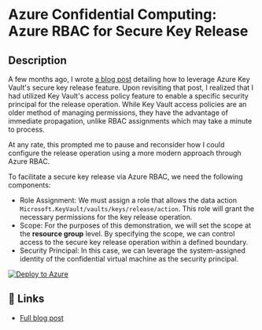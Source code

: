 # Azure Confidential Computing: Azure RBAC for Secure Key Release

## Description

A few months ago, I wrote [a blog post](https://thomasvanlaere.com/posts/2022/12/azure-confidential-computing-secure-key-release/) detailing how to leverage Azure Key Vault's secure key release feature. Upon revisiting that post, I realized that I had utilized Key Vault's access policy feature to enable a specific security principal for the release operation. While Key Vault access policies are an older method of managing permissions, they have the advantage of immediate propagation, unlike RBAC assignments which may take a minute to process.

At any rate, this prompted me to pause and reconsider how I could configure the release operation using a more modern approach through Azure RBAC.

To facilitate a secure key release via Azure RBAC, we need the following components:

- Role Assignment: We must assign a role that allows the data action `Microsoft.KeyVault/vaults/keys/release/action`. This role will grant the necessary permissions for the key release operation.
- Scope: For the purposes of this demonstration, we will set the scope at the __resource group__ level. By specifying the scope, we can control access to the secure key release operation within a defined boundary.
- Security Principal: In this case, we can leverage the system-assigned identity of the confidential virtual machine as the security principal.

[![Deploy to Azure](https://aka.ms/deploytoazurebutton)](https://portal.azure.com/#create/Microsoft.Template/uri/https%3A%2F%2Fraw.githubusercontent.com%2FThomVanL%2Fblog-2023-06-azure-confidential-computing-secure-key-release-rbac%2Fmain%2Fbicep%2Fmain.json)

## 🔗 Links

- [Full blog post](https://thomasvanlaere.com/posts/2023/06/azure-confidential-computing-secure-key-release-rbac/)
